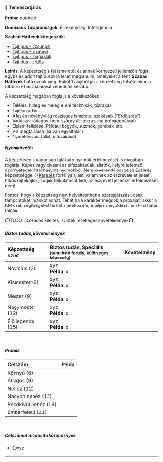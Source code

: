 #### 🔵 Természetjárás

**Próba:** dobható

**Domináns Tulajdonságok**: Érzékenység, Intelligencia

**Szabad Hátterek kiterjesztik**:

- [Tájtípus - dzsungel](../hatterek.szabad/tajtipus_dzsungel.md)
- [Tájtípus - sivatagi](../hatterek.szabad/tajtipus_sivatagi.md)
- [Tájtípus - magaslati](../hatterek.szabad/tajtipus_magaslati.md)
- [Tájtípus - erdős](../hatterek.szabad/tajtipus_erdos.md)

**Leírás**: A képzettség a táj ismeretét és annak környezeti jellemzőit fogja egybe és adott tájtípusokra lehet megtanulni, amelyeket a fenti **Szabad Hátterek** határoznak meg. Ebből 1 alapból jár a képzettség felvételekor, a többi `SzP` használatával vehető fel később.

A képzettség magában foglalja a következőket:
- Túlélés, hideg és meleg elleni technikák, tűzrakás
- Tájékozódás
- Állat és növényvilág részleges ismerete, szokásaik ("Erdőjárás")
- Vadászat (átlagos, nem-szörny állatokra sima próbadobással)
- Élelem fellelése. Például bogyók, zuzmók, gombák, stb.
- Víz megtalálása (ha van egyáltalán)
- Nyomkövetés (állat, elfszabású)

##### Nyomkövetés
 A képzettség a vadonban található nyomok értelmezését is magában foglalja. Képes vagy olvasni az elfszabásúak, állatok, helyre jellemző szörnyetegek által hagyott nyomokból. Nem keverendő össze az [Észlelés](eszleles.md) képzettséggel (+[Keresés](../fortelyok.altalanos/kereses_nyomolvasas.md) fortéllyal), ami valaminek az észrevételét jelenti, titkos rejtekajtók, zugok felkutatását fedi, az észrevett jellemző értelmezését nem!

Fontos, hogy a képzettség nem helyettesítheti a szerepjátszást, csak támpontokat, mankót adhat. Tehát ha a karakter megdobja próbáját, akkor a KM csak segítségeket tárhat a játékos elé, a teljes megoldást nem kínálhatja tálcán.


⭕TODO: szokásos kifejtés, szintek, esetleges követelmények⭕
##### Biztos tudás, követelmények

| Képzettség szint | Biztos tudás, Speciális <br /><sub>(tanulható fortély, különleges  képesség)</sub> | Követelmény |
|:---------------- |:---------------------------------------------------------------------------------- |:-----------:|
| Novícius (3)     | xyz <br /> **Példa**: x                                                            |             |
| Kismester (6)    | xyz <br /> **Példa**: x                                                            |             |
| Mester (9)       | xyz <br /> **Példa**: x                                                            |             |
| Nagymester (12)  | xyz <br /> **Példa**: x                                                            |             |
| Élő legenda (15) | xyz <br /> **Példa**: x                                                            |             |

<br />

##### Próbák

| Célszám | Példa  |
| :----------- | :----------- |
| Könnyű       (6)  | |
| Átlagos      (9)  | |
| Nehéz        (12) | |
| Nagyon nehéz (15) | |
| Rendkívül nehéz (18) | |
| Emberfeletti (21) | |

<br />

##### Célszámot módosító körülmények

- ⭕xyz

---



